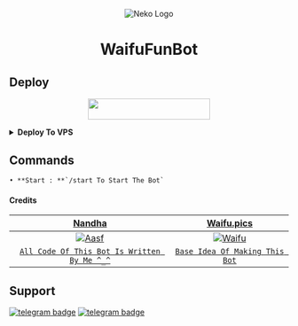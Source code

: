 <p align="center">
  <img src="https://telegra.ph//file/898a586d450ba69e9e108.jpg" alt="Neko Logo">
</p>
<h1 align="center">
  <b>WaifuFunBot</b>
</h1>

## Deploy
<p align="center"><a href="https://heroku.com/deploy?template=https://github.com/Ctzfamily/WaifuFunBot"> <img src="https://img.shields.io/badge/Deploy%20To%20Heroku-black?style=for-the-badge&logo=heroku" width="220" height="38.45"/></a></p>

<details><summary><b>Deploy To VPS</b></summary>
<p>
<pre>
git clone https://github.com/gusionkeren12/WaifuFunBot
cd WaifuFunBot
# Install Packages
pip3 install --upgrade -r requirements.txt
# Edit `config.py` with variables as given below then run bot
python3 -m Waifu
</pre>
</p>
</details>

## Commands
```
• **Start : **`/start To Start The Bot`
```

#### Credits

| <a href="https://github.com/Ctzfamily" target="_blank">**Nandha**</a> | <a href="https://github.com/Waifu-pics" target="_blank">**Waifu.pics**</a> | 
| :---: |:---:|
| [![Aasf](https://avatars.githubusercontent.com/u/89440790?v=4)](https://avatars.githubusercontent.com/u/71401053?s=200&v=4)    | [![Waifu](https://avatars.githubusercontent.com/u/71401053?s=200&v=4)](https://github.com/Waifu-pics) |
| <a href="https://github.com/Ctzfamily/WaifuFunBot/commits?author=Ctzfamily" target="_blank">`All Code Of This Bot Is Written By Me ^_^`</a> | <a href="https://github.com/Waifu-pics" target="_blank">`Base Idea Of Making This Bot`</a>

## Support
[![telegram badge](https://img.shields.io/badge/Telegram-Group-30302f?style=flat&logo=telegram)](https://telegram.dog/UnitedSupport)
[![telegram badge](https://img.shields.io/badge/Telegram-Channel-30302f?style=flat&logo=telegram)](https://telegram.dog/Pegasus_Network) 
